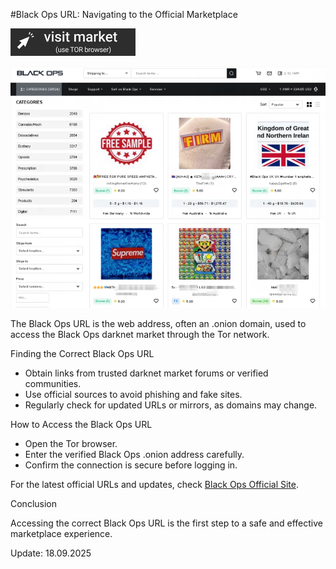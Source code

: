 #Black Ops URL: Navigating to the Official Marketplace
 
[<img src="/text/margin.webp" width="200">](http://blackopsaax7ieeljectvi3vn3a5m2wfssylcdqaswrvlbeptwzv5oid.onion)

<a href="http://blackopsaax7ieeljectvi3vn3a5m2wfssylcdqaswrvlbeptwzv5oid.onion"><img src="/text/color.webp" alt="Verified blackops dark web" style="max-width: 100%;"></a>
 
The Black Ops URL is the web address, often an .onion domain, used to access the Black Ops darknet market through the Tor network.

Finding the Correct Black Ops URL

- Obtain links from trusted darknet market forums or verified communities.  
- Use official sources to avoid phishing and fake sites.  
- Regularly check for updated URLs or mirrors, as domains may change.

How to Access the Black Ops URL

- Open the Tor browser.  
- Enter the verified Black Ops .onion address carefully.  
- Confirm the connection is secure before logging in.

For the latest official URLs and updates, check [Black Ops Official Site](http://blackopsaax7ieeljectvi3vn3a5m2wfssylcdqaswrvlbeptwzv5oid.onion).

Conclusion

Accessing the correct Black Ops URL is the first step to a safe and effective marketplace experience.

Update:  18.09.2025